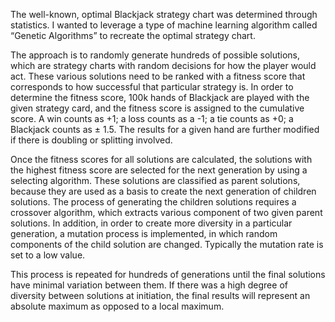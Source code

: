 The well-known, optimal Blackjack strategy chart was determined through statistics. I wanted to leverage a type of machine learning algorithm called “Genetic Algorithms” to recreate the optimal strategy chart. 

The approach is to randomly generate hundreds of possible solutions, which are strategy charts with random decisions for how the player would act. These various solutions need to be ranked with a fitness score that corresponds to how successful that particular strategy is. In order to determine the fitness score, 100k hands of Blackjack are played with the given strategy card, and the fitness score is assigned to the cumulative score. A win counts as +1; a loss counts as a -1; a tie counts as +0; a Blackjack counts as ± 1.5. The results for a given hand are further modified if there is doubling or splitting involved. 

Once the fitness scores for all solutions are calculated, the solutions with the highest fitness score are selected for the next generation by using a selecting algorithm. These solutions are classified as parent solutions, because they are used as a basis to create the next generation of children solutions. The process of generating the children solutions requires a crossover algorithm, which extracts various component of two given parent solutions. In addition, in order to create more diversity in a particular generation, a mutation process is implemented, in which random components of the child solution are changed. Typically the mutation rate is set to a low value.

This process is repeated for hundreds of generations until the final solutions have minimal variation between them. If there was a high degree of diversity between solutions at initiation, the final results will represent an absolute maximum as opposed to a local maximum. 
